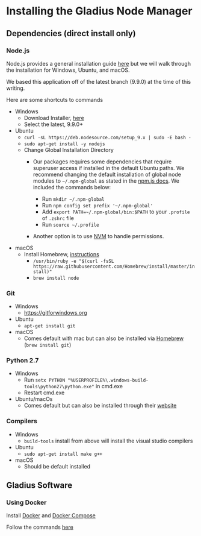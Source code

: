 # Installing the Gladius Node Manager

## Dependencies (direct install only)

### Node.js

Node.js provides a general installation guide [here](https://nodejs.org/en/download/package-manager/) but we will walk through the installation for Windows, Ubuntu, and macOS.

We based this application off of the latest branch (9.9.0) at the time of this writing.

Here are some shortcuts to commands

* Windows
  * Download Installer, [here](https://nodejs.org/en/#download)
  * Select the latest, 9.9.0+
* Ubuntu
  * `curl -sL https://deb.nodesource.com/setup_9.x | sudo -E bash -`
  * `sudo apt-get install -y nodejs`
  * Change Global Installation Directory
    * Our packages requires some dependencies that require superuser access if installed in the default Ubuntu paths. We recommend changing the default installation of global node modules to `~/.npm-global` as stated in the [npm.js docs](https://docs.npmjs.com/getting-started/fixing-npm-permissions#option-two-change-npms-default-directory). We included the commands below:
      * Run `mkdir ~/.npm-global`
      * Run `npm config set prefix '~/.npm-global'`
      * Add `export PATH=~/.npm-global/bin:$PATH` to your `.profile` of `.zshrc` file
      * Run `source ~/.profile`

    * Another option is to use [NVM](https://docs.npmjs.com/getting-started/fixing-npm-permissions#option-one-reinstall-with-a-node-version-manager) to handle permissions.
* macOS
  * Install Homebrew, [instructions](https://brew.sh/)
    * `/usr/bin/ruby -e "$(curl -fsSL https://raw.githubusercontent.com/Homebrew/install/master/install)"`
    * `brew install node`

### Git

* Windows
  * https://gitforwindows.org
* Ubuntu
  * `apt-get install git`
* macOS
  * Comes default with mac but can also be installed via [Homebrew](https://brew.sh/) (`brew install git`)

### Python 2.7
* Windows
  * Run `setx PYTHON "%USERPROFILE%\.windows-build-tools\python27\python.exe"` in cmd.exe
  * Restart cmd.exe
* Ubuntu/macOs
  * Comes default but can also be installed through their [website](https://www.python.org/)

### Compilers
* Windows
  * `build-tools` install from above will install the visual studio compilers
* Ubuntu
  * `sudo apt-get install make g++`
* macOS
  * Should be default installed

## Gladius Software

### Using Docker

Install [Docker](https://docs.docker.com/install/) and
[Docker Compose](https://docs.docker.com/compose/install/)

Follow the commands [here](https://github.com/gladiusio/gladius-node#docker)
